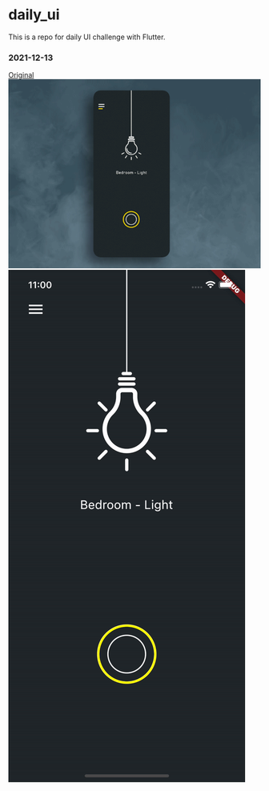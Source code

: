 # daily_ui

This is a repo for daily UI challenge with Flutter.

### 2021-12-13
[Original](https://dribbble.com/shots/5909357-Daily-UI-challenge-015/attachments/11120325?mode=media
)
![Original](reference/originals/original1.gif)
![Work](reference/works/work1.gif)
